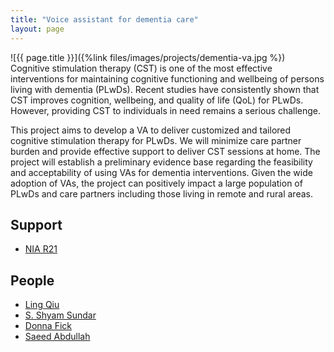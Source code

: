 ```yaml
---
title: "Voice assistant for dementia care"
layout: page
---
```



<div class="row">
<div class="col-md-12">
<div class="col-xs-offset-1 col-md-10" markdown="1">
![{{ page.title }}]({%link files/images/projects/dementia-va.jpg %})
</div>
</div>
</div>
Cognitive stimulation therapy (CST) is one of the most effective interventions
for maintaining cognitive functioning and wellbeing of persons living with
dementia (PLwDs). Recent studies have consistently shown that CST improves
cognition, wellbeing, and quality of life (QoL) for PLwDs. However, providing
CST to individuals in need remains a serious challenge.

This project aims to develop a VA to deliver customized and tailored cognitive
stimulation therapy for PLwDs. We will minimize care partner burden and provide
effective support to deliver CST sessions at home. The project will establish
a preliminary evidence base regarding the feasibility and acceptability of
using VAs for dementia interventions. Given the wide adoption of VAs, the project
can positively impact a large population of PLwDs and care partners including
those living in remote and rural areas.


## Support ##
* [NIA R21](https://reporter.nih.gov/project-details/10807347)

## People ##
* [Ling Qiu](https://lingqiu3.github.io)
* [S. Shyam Sundar](https://www.bellisario.psu.edu/people/individual/s.-shyam-sundar)
* [Donna Fick](https://www.agefriendlycare.psu.edu/profile/dr-donna-fick)
* [Saeed Abdullah](https://saeedabdullah.com)
